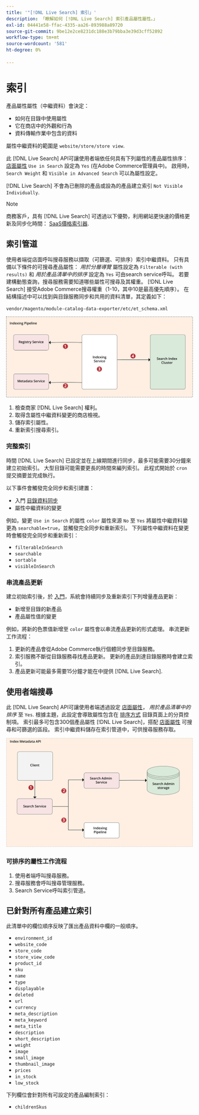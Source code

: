 ```yaml
---
title: '"[!DNL Live Search] 索引」'
description: 「瞭解如何 [!DNL Live Search] 索引產品屬性屬性。」
exl-id: 04441e58-ffac-4335-aa26-893988a89720
source-git-commit: 9be12e2ce8231dc188e3b79bba3e39d3cff52892
workflow-type: tm+mt
source-wordcount: '581'
ht-degree: 0%

---
```


# 索引

產品屬性屬性（中繼資料）會決定：

* 如何在目錄中使用屬性
* 它在商店中的外觀和行為
* 資料傳輸作業中包含的資料

屬性中繼資料的範圍是 `website/store/store view`.

此 [!DNL Live Search] API可讓使用者端依任何具有下列屬性的產品屬性排序： [店面屬性](https://experienceleague.adobe.com/docs/commerce-admin/catalog/product-attributes/product-attributes.html) `Use in Search` 設定為 `Yes` (在Adobe Commerce管理員中)。 啟用時， `Search Weight` 和 `Visible in Advanced Search` 可以為屬性設定。

[!DNL Live Search] 不會為已刪除的產品或設為的產品建立索引 `Not Visible Individually`.

>[!NOTE]
>
> 商務客戶，具有 [!DNL Live Search] 可透過以下優勢，利用網站更快速的價格更新及同步化時間： [SaaS價格索引器](../price-index/index.md).

## 索引管道

使用者端從店面呼叫搜尋服務以擷取（可篩選、可排序）索引中繼資料。 只有具備以下條件的可搜尋產品屬性： *用於分層導覽* 屬性設定為 `Filterable (with results)` 和 *用於產品清單中的排序* 設定為 `Yes` 可由search service呼叫。
若要建構動態查詢，搜尋服務需要知道哪些屬性可搜尋及其權重。 [!DNL Live Search] 接受Adobe Commerce搜尋權重（1-10，其中10是最高優先順序）。 在結構描述中可以找到與目錄服務同步和共用的資料清單，其定義如下：

`vendor/magento/module-catalog-data-exporter/etc/et_schema.xml`

![[!DNL Live Search] 索引使用者端搜尋圖表](assets/indexing-pipeline.svg)

1. 檢查商家 [!DNL Live Search] 權利。
1. 取得含屬性中繼資料變更的商店檢視。
1. 儲存索引屬性。
1. 重新索引搜尋索引。

### 完整索引

時間 [!DNL Live Search] 已設定並在上線期間進行同步，最多可能需要30分鐘來建立初始索引。 大型目錄可能需要更長的時間來編列索引。 此程式開始於 `cron` 提交摘要並完成執行。

以下事件會觸發完全同步和索引建置：

* 入門 [目錄資料同步](install.md#synchronize-catalog-data)
* 屬性中繼資料的變更

例如，變更 `Use in Search` 的屬性 `color` 屬性來源 `No` 至 `Yes` 將屬性中繼資料變更為 `searchable=true`，並觸發完全同步和重新索引。 下列屬性中繼資料在變更時會觸發完全同步和重新索引：

* `filterableInSearch`
* `searchable`
* `sortable`
* `visibleInSearch`

### 串流產品更新

建立初始索引後，於 [入門](install.md#synchronize-catalog-data)，系統會持續同步及重新索引下列增量產品更新：

* 新增至目錄的新產品
* 產品屬性值的變更

例如，將新的色票值新增至 `color` 屬性會以串流產品更新的形式處理。
串流更新工作流程：

1. 更新的產品會從Adobe Commerce執行個體同步至目錄服務。
1. 索引服務不斷從目錄服務尋找產品更新。 更新的產品到達目錄服務時會建立索引。
1. 產品更新可能最多需要15分鐘才能在中提供 [!DNL Live Search].

## 使用者端搜尋

此 [!DNL Live Search] API可讓使用者端透過設定 [店面屬性](https://experienceleague.adobe.com/docs/commerce-admin/catalog/product-attributes/product-attributes.html)， *用於產品清單中的排序* 至 `Yes`. 根據主題，此設定會導致屬性包含在 [排序方式](https://experienceleague.adobe.com/docs/commerce-admin/catalog/catalog/navigation/navigation.html) 目錄頁面上的分頁控制項。 索引最多可包含300個產品屬性 [!DNL Live Search]，搭配 [店面屬性](https://experienceleague.adobe.com/docs/commerce-admin/catalog/product-attributes/product-attributes.html) 可搜尋和可篩選的區段。
索引中繼資料儲存在索引管道中，可供搜尋服務存取。

![[!DNL Live Search] 索引中繼資料API圖表](assets/index-metadata-api.svg)

### 可排序的屬性工作流程

1. 使用者端呼叫搜尋服務。
1. 搜尋服務會呼叫搜尋管理服務。
1. Search Service呼叫索引管道。

## 已針對所有產品建立索引

此清單中的欄位順序反映了匯出產品資料中欄的一般順序。

* `environment_id`
* `website_code`
* `store_code`
* `store_view_code`
* `product_id`
* `sku`
* `name`
* `type`
* `displayable`
* `deleted`
* `url`
* `currency`
* `meta_description`
* `meta_keyword`
* `meta_title`
* `description`
* `short_description`
* `weight`
* `image`
* `small_image`
* `thumbnail_image`
* `prices`
* `in_stock`
* `low_stock`

下列欄位會針對所有可設定的產品編制索引：

* `childrenSkus`

